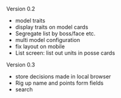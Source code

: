 
Version 0.2
- model traits
- display traits on model cards
- Segregate list by boss/face etc.
- multi model configuration
- fix layout on mobile
- List screen: list out units in posse cards

Version 0.3
- store decisions made in local browser
- Rig up name and points form fields
- search